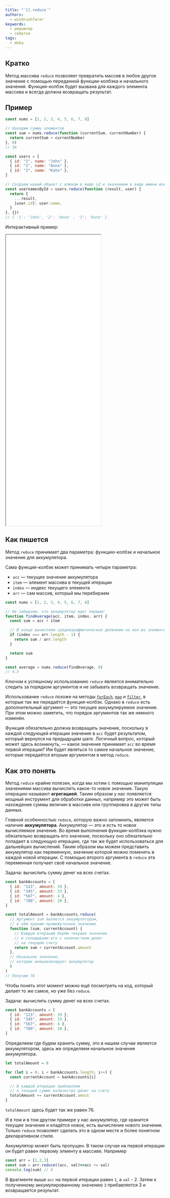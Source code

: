 ```yaml
---
title: "`[].reduce`"
authors:
  - windrushfarer
keywords:
  - редьюсер
  - свёртка
tags:
  - doka
---
```


## Кратко

Метод массива `reduce` позволяет превратить массив в любое другое значение с помощью переданной функции-колбэка и начального значения. Функция-колбэк будет вызвана для каждого элемента массива и всегда должна возвращать результат.

## Пример

```js
const nums = [1, 2, 3, 4, 5, 6, 7, 8]

// Находим сумму элементов
const sum = nums.reduce(function (currentSum, currentNumber) {
  return currentSum + currentNumber
}, 0)
// 36
```

```js
const users = [
  { id: "1", name: "John" },
  { id: "2", name: "Anna" },
  { id: "3", name: "Kate" },
]

// Создаем новый объект с ключом в виде id и значением в виде имени юзера
const usernamesById = users.reduce(function (result, user) {
  return {
    ...result,
    [user.id]: user.name,
  }
}, {})
// { '1': 'John', '2': 'Anna' , '3': 'Kate' }
```

Интерактивный пример:

<iframe title="Группировка элементов массива при помощи reduce" src="demos/index/" height="920"></iframe>

## Как пишется

Метод `reduce` принимает два параметра: функцию-колбэк и начальное значение для аккумулятора.

Сама функция-колбэк может принимать четыре параметра:

- `acc` — текущее значение аккумулятора
- `item` — элемент массива в текущей итерации
- `index` — индекс текущего элемента
- `arr` — сам массив, который мы перебираем

```js
const nums = [1, 2, 3, 4, 5, 6, 7, 8]

// Не забываем, что аккумулятор идет первым!
function findAverage(acc, item, index, arr) {
  const sum = acc + item

  // В конце вычисляем среднеарифметическое делением на кол-во элементов
  if (index === arr.length - 1) {
    return sum / arr.length
  }

  return sum
}

const average = nums.reduce(findAverage, 0)
// 4.5
```

Ключом к успешному использованию `reduce` является внимательно следить за порядком аргументов и не забывать возвращать значение.

Использование `reduce` похоже на методы [`forEach`](/js/array-foreach), [`map`](/js/array-map) и [`filter`](/js/array-filter), в которые так же передаётся функция-колбэк. Однако в `reduce` есть дополнительный аргумент — это текущее аккумулируемое значение. При этом можно заметить, что порядок аргументов так же немного изменён.

Функция обязательно должна возвращать значение, поскольку в каждой следующей итерации значение в `acc` будет результатом, который вернулся на предыдущем шаге. Логичный вопрос, который может здесь возникнуть, — какое значение принимает `acc` во время первой итерации? Им будет являться то самое начальное значение, которые передаётся вторым аргументом в метод `reduce`.

## Как это понять

Метод `reduce` крайне полезен, когда мы хотим с помощью манипуляции значениями массива вычислить какое-то новое значение. Такую операцию называют **агрегацией**. Таким образом у нас появляется мощный инструмент для обработки данных, например это может быть нахождение суммы величин в массиве или группировка в другие типы данных.

Главной особенностью `reduce`, которую важно запомнить, является наличие **аккумулятора**. Аккумулятор — это и есть то новое вычисляемое значение. Во время выполнения функции-колбэка нужно обязательно возвращать его значение, поскольку оно обязательно попадает в следующую итерацию, где так же будет использоваться для дальнейших вычислений. Таким образом мы можем представить аккумулятор как переменную, значение которой можно поменять в каждой новой итерации. С помощью второго аргумента в `reduce` эта переменная получает своё начальное значение.

Задача: вычислить сумму денег на всех счетах.

```js
const bankAccounts = [
  { id: "123", amount: 19 },
  { id: "345", amount: 33 },
  { id: "567", amount: 4 },
  { id: "789", amount: 20 },
]

const totalAmount = bankAccounts.reduce(
  // Аргумент sum является аккумулятором,
  // в нём храним промежуточное значение
  function (sum, currentAccount) {
    // Каждую итерацию берём текущее значение
    // и складываем его с количеством денег
    // на текущем счету
    return sum + currentAccount.amount
  },
  // Начальное значение,
  // которые инициализирует аккумулятор
  0
)
// Получим 76
```

Чтобы понять этот момент можно ещё посмотреть на код, который делает то же самое, но уже без `reduce`.

Задача: вычислить сумму денег на всех счетах.

```js
const bankAccounts = [
  { id: "123", amount: 19 },
  { id: "345", amount: 33 },
  { id: "567", amount: 4 },
  { id: "789", amount: 20 },
]
```

Определяем где будем хранить сумму, это в нашем случае является аккумулятором, здесь же определяем начальное значение аккумулятора.

```js
let totalAmount = 0

for (let i = 0; i < bankAccounts.length; i++) {
  const currentAccount = bankAccounts[i]

  // В каждой итерации прибавляем
  // к текущей сумме количество денег на счету
  totalAmount += currentAccount.amout
}
```

`totalAmount` здесь будет так же равен 76.

И в том и в том другом примере у нас аккумулятор, где хранится текущее значение и кладётся новое, есть вычисление нового значение. Только `reduce` позволяет сделать это в одном месте и более понятном декларативном стиле.

Аккумулятор может быть пропущен. В таком случае на первой итерации он будет равен первому элменту в массиве. Например
```js
const arr = [1,2,3]
const sum = arr.reduce((acc, val)=>acc += val)
console.log(sum) // 6
```
В фрагменте выше `acc` на первой итерации равен `1`, а `val` - 2. Затем к полученному
аккумулированному значению `3` прибавляется 3 и возвращается результат. 
